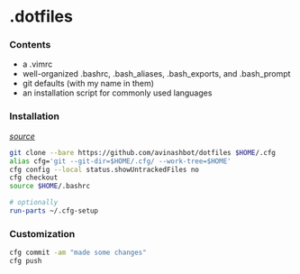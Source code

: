 # .dotfiles

### Contents

- a .vimrc
- well-organized .bashrc, .bash_aliases, .bash_exports, and .bash_prompt
- git defaults (with my name in them)
- an installation script for commonly used languages

### Installation

*[source](https://developer.atlassian.com/blog/2016/02/best-way-to-store-dotfiles-git-bare-repo)*

```sh
git clone --bare https://github.com/avinashbot/dotfiles $HOME/.cfg
alias cfg='git --git-dir=$HOME/.cfg/ --work-tree=$HOME'
cfg config --local status.showUntrackedFiles no
cfg checkout
source $HOME/.bashrc

# optionally
run-parts ~/.cfg-setup
```

### Customization

```sh
cfg commit -am "made some changes"
cfg push
```

